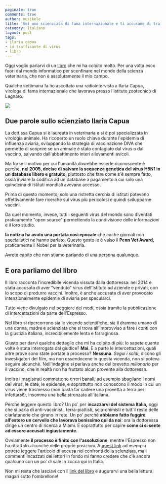 ```yaml
---
paginate: true
comments: true
author: musikele
title: 'Sei uno scienziato di fama internazionale e ti accusano di trafficare virus. Che fai?'
category: Italiano
layout: post
tags:
- ilaria capua
- io trafficante di virus
- libro
---
```



Oggi voglio parlarvi di un [libro](http://amzn.to/2taKqFg) che mi ha colpito molto. Per una volta esco fuori dal mondo informatico per sconfinare nel mondo della scienza veterinaria, che non è assolutamente il mio campo.

Qualche settimana fa ho ascoltato una radiointervista a Ilaria Capua, virologa di fama internazionale che lavorava presso l'istituto zootecnico di Legnaro.

<a href="http://amzn.to/2taKqFg"><img src="{{ site.baseurl }}/images/trafficante_di_virus.png" class=" forestry--none" style="float: none;"></a>

## Due parole sullo scienziato Ilaria Capua

La dott.ssa Capua si è laureata in veterinaria e si è poi specializzata in virologia animale. Ha ricoperto un ruolo chiave durante l'epidemia di influenza aviaria, sviluppando la strategia di vaccinazione DIVA che permette di scoprire se un animale è stato contagiato dal virus o dal vaccino, salvando dall'abbattimento interi allevamenti avicoli.

Ma forse il motivo per cui l'umanità dovrebbe esserle riconoscente è perchè, **nel 2005, decise di salvare la sequenza genetica del virus H5N1 in un database libero e gratuito**, piuttosto che fare come s'è sempre fatto, ossia inviare la codifica ad un database a pagamento a cui solo una quindicina di istituti mondiali avevano accesso.

Prima di questo momento, solo una ristretta cerchia di istituti potevano effettivamente fare ricerche sui virus più pericolosi e quindi svilupparne vaccini.

Da quel momento, invece, tutti i seguenti virus del mondo sono diventati praticamente "open source" permettendo la condivisione delle informazioni e il loro studio.

**la notizia ha avuto una portata così epocale** che anche giornali non specialistici ne hanno parlato. Questo gesto le è valso il **Penn Vet Award,** praticamente il Nobel per la veterinaria.

Avrete capito che non stiamo parlando di una persona qualunque.

## E ora parliamo del libro

Il libro racconta l'incredibile vicenda vissuta dalla dottoressa: nel 2014 è stata accusata di aver "venduto" virus dell'Istituto ad aziende e privati, con lo scopo di produrre vaccini. Inoltre, è anche accusata di aver provocato intenzionalmente epidemie di aviaria per specularci.

Tutto viene divulgato nel peggiore dei modi, ossia tramite la pubblicazione di intercettazioni da parte dell'Espresso.

Nel libro si ripercorrono sia le vicende scientifiche, sia il dramma umano di una donna, madre e scienziata che si trova all'improvviso a fare i conti con la giustizia italiana, incredibilemente lenta e farraginosa.

Giusto per darvi qualche dettaglio che mi ha colpito di più: lo sapete quante volte è stata interrogata dal giudice? **Mai**. E a parte le intercettazioni, quali altre prove sono state portate a processo? **Nessuna**. *Segui i soldi*, dicono gli investigatori dei film, ma non essendocene in questa vicenda, non si poteva seguire alcunchè. Nell'indagine si parlava anche del brevetto *milionario* per il vaccino, che in realtà non ha fruttato alcun provente alla dottoressa.

Inoltre i magistrati commettono errori banali, ad esempio sbagliano i nomi dei virus, le date, le epidemie, e soprattutto non conoscono il modo in cui un virus viene trasmesso (non basta far cadere una provetta a terra per infettarsi!), insomma una bella stronzata all'italiana.

Perchè leggere questo libro? Un po' per **incazzarvi del sistema Italia,** oggi che si parla di anti-vaccinisti, terra-piattisti, scia-chimisti e tutt'il resto delle ciarlatanerie che girano in rete. Un po' perchè **abbiamo fatto fuggire all'estero un cervello che lavorava benissimo qui da noi**: ora la dottoressa dirige un centro di ricerca a Miami. E soprattutto per capire **come ci si sente ad essere accusati ingiustamente.**

Ovviamente **il processo è finito con l'assoluzione**, mentre l'Espresso non ha ritrattato alcunchè delle proprie posizioni. A [quest link](http://espresso.repubblica.it/attualita/2014/04/03/news/salute-quel-business-segreto-della-vendita-dei-virus-1.159618) ad esempio potrete leggere l'articolo di accusa nei confronti della scienziata, ma i commenti incazzati dei lettori in fondo mi fanno credere che c'è ancora qualcuno con un po' di sale in zucca qui in Italia.

Non mi resta che lasciavi con il [link del libro](http://amzn.to/2taKqFg) e augurarvi una bella lettura, magari sotto l'ombrellone!

